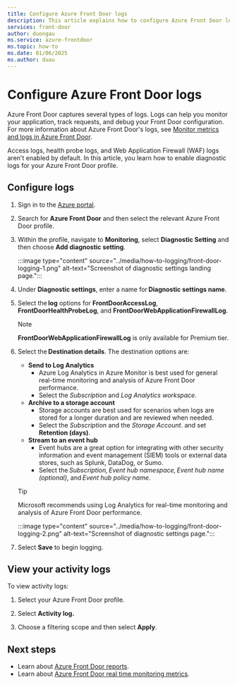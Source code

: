 ```yaml
---
title: Configure Azure Front Door logs
description: This article explains how to configure Azure Front Door logs.
services: front-door
author: duongau
ms.service: azure-frontdoor
ms.topic: how-to
ms.date: 01/06/2025
ms.author: duau
---
```


# Configure Azure Front Door logs

Azure Front Door captures several types of logs. Logs can help you monitor your application, track requests, and debug your Front Door configuration. For more information about Azure Front Door's logs, see [Monitor metrics and logs in Azure Front Door](../front-door-diagnostics.md).

Access logs, health probe logs, and Web Application Firewall (WAF) logs aren't enabled by default. In this article, you learn how to enable diagnostic logs for your Azure Front Door profile.

## Configure logs

1. Sign in to the [Azure portal](https://portal.azure.com).

1. Search for **Azure Front Door** and then select the relevant Azure Front Door profile.

1. Within the profile, navigate to **Monitoring**, select **Diagnostic Setting** and then choose **Add diagnostic setting**.

   :::image type="content" source="../media/how-to-logging/front-door-logging-1.png" alt-text="Screenshot of diagnostic settings landing page.":::

1. Under **Diagnostic settings**, enter a name for **Diagnostic settings name**.

1. Select the **log** options for **FrontDoorAccessLog**, **FrontDoorHealthProbeLog**, and **FrontDoorWebApplicationFirewallLog**.

   > [!NOTE]
   > **FrontDoorWebApplicationFirewallLog** is only available for Premium tier.

1. Select the **Destination details**. The destination options are: 

    * **Send to Log Analytics**
      * Azure Log Analytics in Azure Monitor is best used for general real-time monitoring and analysis of Azure Front Door performance.
      * Select the *Subscription* and *Log Analytics workspace*.
    * **Archive to a storage account**
      * Storage accounts are best used for scenarios when logs are stored for a longer duration and are reviewed when needed.
      * Select the *Subscription* and the *Storage Account*. and set **Retention (days)**.
    * **Stream to an event hub**
      * Event hubs are a great option for integrating with other security information and event management (SIEM) tools or external data stores, such as Splunk, DataDog, or Sumo. 
      * Select the *Subscription, Event hub namespace, Event hub name (optional)*, and *Event hub policy name*. 

    > [!TIP]
    > Microsoft recommends using Log Analytics for real-time monitoring and analysis of Azure Front Door performance.

     :::image type="content" source="../media/how-to-logging/front-door-logging-2.png" alt-text="Screenshot of diagnostic settings page.":::

1. Select **Save** to begin logging.

## View your activity logs

To view activity logs:

1. Select your Azure Front Door profile.

1. Select **Activity log.**

1. Choose a filtering scope and then select **Apply**.

## Next steps

- Learn about [Azure Front Door reports](how-to-reports.md).
- Learn about [Azure Front Door real time monitoring metrics](how-to-monitor-metrics.md).
